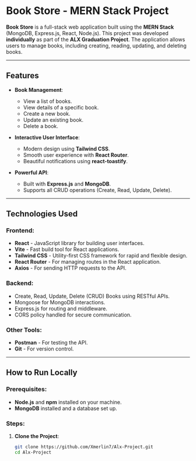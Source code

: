 # Book Store - MERN Stack Project

**Book Store** is a full-stack web application built using the **MERN Stack** (MongoDB, Express.js, React, Node.js). This project was developed **individually** as part of the **ALX Graduation Project**. The application allows users to manage books, including creating, reading, updating, and deleting books.

---

## Features

- **Book Management**:
  - View a list of books.
  - View details of a specific book.
  - Create a new book.
  - Update an existing book.
  - Delete a book.

- **Interactive User Interface**:
  - Modern design using **Tailwind CSS**.
  - Smooth user experience with **React Router**.
  - Beautiful notifications using **react-toastify**.

- **Powerful API**:
  - Built with **Express.js** and **MongoDB**.
  - Supports all CRUD operations (Create, Read, Update, Delete).

---

## Technologies Used

### **Frontend**:
- **React** - JavaScript library for building user interfaces.
- **Vite** - Fast build tool for React applications.
- **Tailwind CSS** - Utility-first CSS framework for rapid and flexible design.
- **React Router** - For managing routes in the React application.
- **Axios** - For sending HTTP requests to the API.

### **Backend**:
  - Create, Read, Update, Delete (CRUD) Books using RESTful APIs.
  - Mongoose for MongoDB interactions.
  - Express.js for routing and middleware.
  - CORS policy handled for secure communication.

### Other Tools:
- **Postman** - For testing the API.
- **Git** - For version control.

---

## How to Run Locally

### Prerequisites:
- **Node.js** and **npm** installed on your machine.
- **MongoDB** installed and a database set up.

### Steps:

1. **Clone the Project**:
   ```bash
   git clone https://github.com/Xmerlin7/Alx-Project.git
   cd Alx-Project